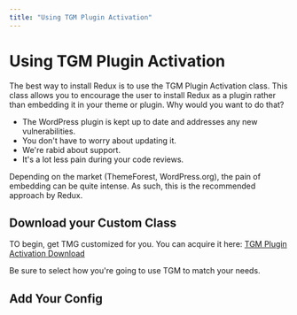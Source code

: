 ```yaml
---
title: "Using TGM Plugin Activation"
---
```


# Using TGM Plugin Activation
The best way to install Redux is to use the TGM Plugin Activation class. This class allows you to encourage the user to
install Redux as a plugin rather than embedding it in your theme or plugin. Why would you want to do that?

- The WordPress plugin is kept up to date and addresses any new vulnerabilities.
- You don't have to worry about updating it.
- We're rabid about support.
- It's a lot less pain during your code reviews.

Depending on the market (ThemeForest, WordPress.org), the pain of embedding can be quite intense. As such, this
is the recommended approach by Redux.

## Download your Custom Class
TO begin, get TMG customized for you. You can acquire it here: [TGM Plugin Activation Download](http://tgmpluginactivation.com/download/)

Be sure to select how you're going to use TGM to match your needs.

## Add Your Config
